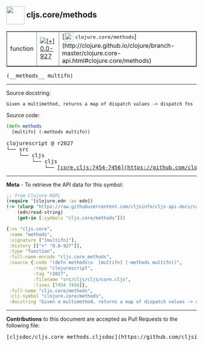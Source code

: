 ## <img width="48px" valign="middle" src="http://i.imgur.com/Hi20huC.png"> cljs.core/methods

 <table border="1">
<tr>

<td>function</td>
<td><a href="https://github.com/cljsinfo/cljs-api-docs/tree/0.0-927"><img valign="middle" alt="[+] 0.0-927" src="https://img.shields.io/badge/+-0.0--927-lightgrey.svg"></a> </td>
<td>
[<img height="24px" valign="middle" src="http://i.imgur.com/1GjPKvB.png"> <samp>clojure.core/methods</samp>](http://clojure.github.io/clojure/branch-master/clojure.core-api.html#clojure.core/methods)
</td>
</tr>
</table>

 <samp>
(__methods__ multifn)<br>
</samp>

---




Source docstring:

```
Given a multimethod, returns a map of dispatch values -> dispatch fns
```

Source code:

```clj
(defn methods
  [multifn] (-methods multifn))
```

 <pre>
clojurescript @ r2027
└── src
    └── cljs
        └── cljs
            └── <ins>[core.cljs:7454-7456](https://github.com/clojure/clojurescript/blob/r2027/src/cljs/cljs/core.cljs#L7454-L7456)</ins>
</pre>


---

__Meta__ - To retrieve the API data for this symbol:

```clj
;; from Clojure REPL
(require '[clojure.edn :as edn])
(-> (slurp "https://raw.githubusercontent.com/cljsinfo/cljs-api-docs/catalog/cljs-api.edn")
    (edn/read-string)
    (get-in [:symbols "cljs.core/methods"]))
```

```clj
{:ns "cljs.core",
 :name "methods",
 :signature ["[multifn]"],
 :history [["+" "0.0-927"]],
 :type "function",
 :full-name-encode "cljs.core_methods",
 :source {:code "(defn methods\n  [multifn] (-methods multifn))",
          :repo "clojurescript",
          :tag "r2027",
          :filename "src/cljs/cljs/core.cljs",
          :lines [7454 7456]},
 :full-name "cljs.core/methods",
 :clj-symbol "clojure.core/methods",
 :docstring "Given a multimethod, returns a map of dispatch values -> dispatch fns"}

```

---

__Contributions__ to this document are accepted as Pull Requests to the following file:

 <pre>
[cljsdoc/cljs.core_methods.cljsdoc](https://github.com/cljsinfo/cljs-api-docs/blob/master/cljsdoc/cljs.core_methods.cljsdoc)
</pre>

